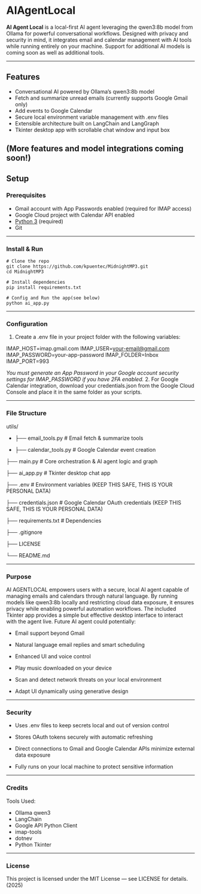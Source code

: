 # AIAgentLocal

**AI Agent Local** is a local-first AI agent leveraging the qwen3:8b model from Ollama for powerful conversational workflows. Designed with privacy and security in mind, it integrates email and calendar management with AI tools while running entirely on your machine. Support for additional AI models is coming soon as well as additional tools.

---

## Features

- Conversational AI powered by Ollama’s qwen3:8b model
- Fetch and summarize unread emails (currently supports Google Gmail only)
- Add events to Google Calendar
- Secure local environment variable management with .env files
- Extensible architecture built on LangChain and LangGraph
- Tkinter desktop app with scrollable chat window and input box
  
(More features and model integrations coming soon!)
---

## Setup

### Prerequisites

- Gmail account with App Passwords enabled (required for IMAP access)
- Google Cloud project with Calendar API enabled
- [Python 3](https://www.python.org/) (required)
- Git

---

### Install & Run


    # Clone the repo
    git clone https://github.com/kpuentec/MidnightMP3.git
    cd MidnightMP3

    # Install dependencies
    pip install requirements.txt

    # Config and Run the app(see below)
    python ai_app.py

---
### Configuration

1. Create a .env file in your project folder with the following variables:
   
IMAP_HOST=imap.gmail.com
IMAP_USER=your-email@gmail.com
IMAP_PASSWORD=your-app-password
IMAP_FOLDER=Inbox
IMAP_PORT=993

*You must generate an App Password in your Google account security settings for IMAP_PASSWORD if you have 2FA enabled.*
2.  For Google Calendar integration, download your credentials.json from the Google Cloud Console and place it in the same folder as your scripts.
 
---
### File Structure

utils/

 -  ├── email_tools.py          # Email fetch & summarize tools

 - ├── calendar_tools.py       # Google Calendar event creation

├── main.py                 # Core orchestration & AI agent logic and graph

├── ai_app.py               # Tkinter desktop chat app

├── .env                    # Environment variables (KEEP THIS SAFE, THIS IS YOUR PERSONAL DATA)

├── credentials.json        # Google Calendar OAuth credentials (KEEP THIS SAFE, THIS IS YOUR PERSONAL DATA)

├── requirements.txt        # Dependencies

├── .gitignore     

├── LICENSE

└── README.md

---
### Purpose

AI AGENTLOCAL empowers users with a secure, local AI agent capable of managing emails and calendars through natural language. By running models like qwen3:8b locally and restricting cloud data exposure, it ensures privacy while enabling powerful automation workflows. The included Tkinter app provides a simple but effective desktop interface to interact with the agent live.
Future AI agent could potentially:

*  Email support beyond Gmail

*  Natural language email replies and smart scheduling 

*  Enhanced UI and voice control

*  Play music downloaded on your device

*  Scan and detect network threats on your local environment

*  Adapt UI dynamically using generative design

---
### Security

* Uses .env files to keep secrets local and out of version control

* Stores OAuth tokens securely with automatic refreshing

* Direct connections to Gmail and Google Calendar APIs minimize external data exposure

* Fully runs on your local machine to protect sensitive information


---
### Credits

Tools Used:

* Ollama qwen3
* LangChain
* Google API Python Client
* imap-tools
* dotnev
* Python Tkinter

---
### License

This project is licensed under the MIT License — see LICENSE for details. (2025)
